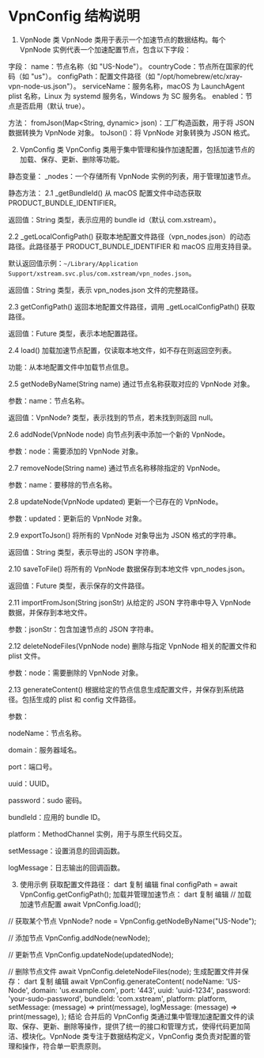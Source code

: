 # VpnConfig 结构说明

1. VpnNode 类
VpnNode 类用于表示一个加速节点的数据结构。每个 VpnNode 实例代表一个加速配置节点，包含以下字段：

字段：
name：节点名称（如 "US-Node"）。
countryCode：节点所在国家的代码（如 "us"）。
configPath：配置文件路径（如 "/opt/homebrew/etc/xray-vpn-node-us.json"）。
serviceName：服务名称，macOS 为 LaunchAgent plist 名称，Linux 为 systemd 服务名，Windows 为 SC 服务名。
enabled：节点是否启用（默认 true）。

方法：
fromJson(Map<String, dynamic> json)：工厂构造函数，用于将 JSON 数据转换为 VpnNode 对象。
toJson()：将 VpnNode 对象转换为 JSON 格式。

2. VpnConfig 类
VpnConfig 类用于集中管理和操作加速配置，包括加速节点的加载、保存、更新、删除等功能。

静态变量：
_nodes：一个存储所有 VpnNode 实例的列表，用于管理加速节点。

静态方法：
2.1 _getBundleId()
从 macOS 配置文件中动态获取 PRODUCT_BUNDLE_IDENTIFIER。

返回值：String 类型，表示应用的 bundle id（默认 com.xstream）。

2.2 _getLocalConfigPath()
获取本地配置文件路径（vpn_nodes.json）的动态路径。此路径基于 PRODUCT_BUNDLE_IDENTIFIER 和 macOS 应用支持目录。

默认返回值示例：`~/Library/Application Support/xstream.svc.plus/com.xstream/vpn_nodes.json`。

返回值：String 类型，表示 vpn_nodes.json 文件的完整路径。

2.3 getConfigPath()
返回本地配置文件路径，调用 _getLocalConfigPath() 获取路径。

返回值：Future<String> 类型，表示本地配置路径。

2.4 load()
加载加速节点配置，仅读取本地文件，如不存在则返回空列表。

功能：从本地配置文件中加载节点信息。

2.5 getNodeByName(String name)
通过节点名称获取对应的 VpnNode 对象。

参数：name：节点名称。

返回值：VpnNode? 类型，表示找到的节点，若未找到则返回 null。

2.6 addNode(VpnNode node)
向节点列表中添加一个新的 VpnNode。

参数：node：需要添加的 VpnNode 对象。

2.7 removeNode(String name)
通过节点名称移除指定的 VpnNode。

参数：name：要移除的节点名称。

2.8 updateNode(VpnNode updated)
更新一个已存在的 VpnNode。

参数：updated：更新后的 VpnNode 对象。

2.9 exportToJson()
将所有的 VpnNode 对象导出为 JSON 格式的字符串。

返回值：String 类型，表示导出的 JSON 字符串。

2.10 saveToFile()
将所有的 VpnNode 数据保存到本地文件 vpn_nodes.json。

返回值：Future<String> 类型，表示保存的文件路径。

2.11 importFromJson(String jsonStr)
从给定的 JSON 字符串中导入 VpnNode 数据，并保存到本地文件。

参数：jsonStr：包含加速节点的 JSON 字符串。

2.12 deleteNodeFiles(VpnNode node)
删除与指定 VpnNode 相关的配置文件和 plist 文件。

参数：node：需要删除的 VpnNode 对象。

2.13 generateContent()
根据给定的节点信息生成配置文件，并保存到系统路径。包括生成的 plist 和 config 文件路径。

参数：

nodeName：节点名称。

domain：服务器域名。

port：端口号。

uuid：UUID。

password：sudo 密码。

bundleId：应用的 bundle ID。

platform：MethodChannel 实例，用于与原生代码交互。

setMessage：设置消息的回调函数。

logMessage：日志输出的回调函数。

3. 使用示例
获取配置文件路径：
dart
复制
编辑
final configPath = await VpnConfig.getConfigPath();
加载并管理加速节点：
dart
复制
编辑
// 加载加速节点配置
await VpnConfig.load();

// 获取某个节点
VpnNode? node = VpnConfig.getNodeByName("US-Node");

// 添加节点
VpnConfig.addNode(newNode);

// 更新节点
VpnConfig.updateNode(updatedNode);

// 删除节点文件
await VpnConfig.deleteNodeFiles(node);
生成配置文件并保存：
dart
复制
编辑
await VpnConfig.generateContent(
  nodeName: 'US-Node',
  domain: 'us.example.com',
  port: '443',
  uuid: 'uuid-1234',
  password: 'your-sudo-password',
  bundleId: 'com.xstream',
  platform: platform,
  setMessage: (message) => print(message),
  logMessage: (message) => print(message),
);
结论
合并后的 VpnConfig 类通过集中管理加速配置文件的读取、保存、更新、删除等操作，提供了统一的接口和管理方式，使得代码更加简洁、模块化。VpnNode 类专注于数据结构定义，VpnConfig 类负责对配置的管理和操作，符合单一职责原则。
